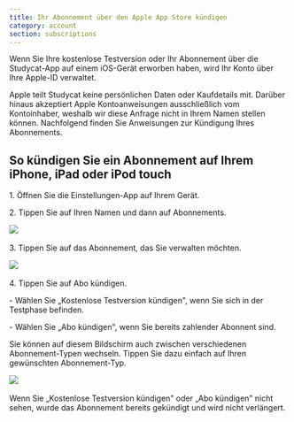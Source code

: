 ```yaml
---
title: Ihr Abonnement über den Apple App Store kündigen
category: account
section: subscriptions
---
```

Wenn Sie Ihre kostenlose Testversion oder Ihr Abonnement über die Studycat-App auf einem iOS-Gerät erworben haben, wird Ihr Konto über Ihre Apple-ID verwaltet.

Apple teilt Studycat keine persönlichen Daten oder Kaufdetails mit. Darüber hinaus akzeptiert Apple Kontoanweisungen ausschließlich vom Kontoinhaber, weshalb wir diese Anfrage nicht in Ihrem Namen stellen können. Nachfolgend finden Sie Anweisungen zur Kündigung Ihres Abonnements.

## So kündigen Sie ein Abonnement auf Ihrem iPhone, iPad oder iPod touch

1\. Öffnen Sie die Einstellungen-App auf Ihrem Gerät.

2\. Tippen Sie auf Ihren Namen und dann auf Abonnements.

​![](/attachments/token/nCIncCXCjZuIPV648xYt0lib3/?name=apple_settings_subscriptions_01.PNG.png)​

3\. Tippen Sie auf das Abonnement, das Sie verwalten möchten.

​![](/attachments/token/snrsdRNd9mcFLX6QtMUDNOy3y/?name=apple_device-settings_subscriptions_01.PNG)​

4\. Tippen Sie auf Abo kündigen.

\- Wählen Sie „Kostenlose Testversion kündigen", wenn Sie sich in der Testphase befinden.

\- Wählen Sie „Abo kündigen", wenn Sie bereits zahlender Abonnent sind.

Sie können auf diesem Bildschirm auch zwischen verschiedenen Abonnement-Typen wechseln. Tippen Sie dazu einfach auf Ihren gewünschten Abonnement-Typ.

​![](/attachments/token/dSyv3ALuqCzNu7Rx7JG3JzBWr/?name=apple_device-settings_subscriptions_02.PNG)​

Wenn Sie „Kostenlose Testversion kündigen" oder „Abo kündigen" nicht sehen, wurde das Abonnement bereits gekündigt und wird nicht verlängert.
